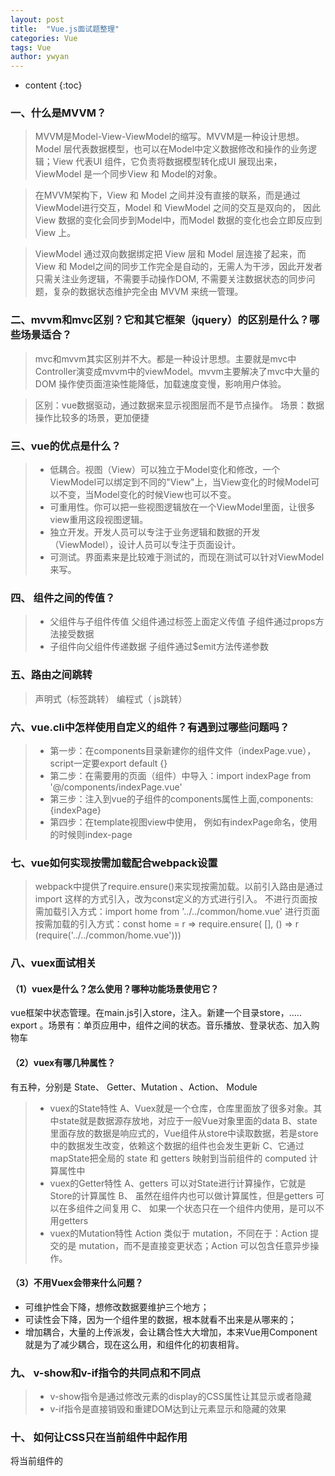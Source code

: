 ```yaml
---
layout: post
title:  "Vue.js面试题整理"
categories: Vue
tags: Vue
author: ywyan
---
```


* content
{:toc}


### 一、什么是MVVM？
> MVVM是Model-View-ViewModel的缩写。MVVM是一种设计思想。Model 层代表数据模型，也可以在Model中定义数据修改和操作的业务逻辑；View 代表UI 组件，它负责将数据模型转化成UI 展现出来，ViewModel 是一个同步View 和 Model的对象。

> 在MVVM架构下，View 和 Model 之间并没有直接的联系，而是通过ViewModel进行交互，Model 和 ViewModel 之间的交互是双向的， 因此View 数据的变化会同步到Model中，而Model 数据的变化也会立即反应到View 上。

> ViewModel 通过双向数据绑定把 View 层和 Model 层连接了起来，而View 和 Model之间的同步工作完全是自动的，无需人为干涉，因此开发者只需关注业务逻辑，不需要手动操作DOM, 不需要关注数据状态的同步问题，复杂的数据状态维护完全由 MVVM 来统一管理。

### 二、mvvm和mvc区别？它和其它框架（jquery）的区别是什么？哪些场景适合？
> mvc和mvvm其实区别并不大。都是一种设计思想。主要就是mvc中Controller演变成mvvm中的viewModel。mvvm主要解决了mvc中大量的DOM 操作使页面渲染性能降低，加载速度变慢，影响用户体验。

> 区别：vue数据驱动，通过数据来显示视图层而不是节点操作。
场景：数据操作比较多的场景，更加便捷

### 三、vue的优点是什么？
>- 低耦合。视图（View）可以独立于Model变化和修改，一个ViewModel可以绑定到不同的"View"上，当View变化的时候Model可以不变，当Model变化的时候View也可以不变。
>- 可重用性。你可以把一些视图逻辑放在一个ViewModel里面，让很多view重用这段视图逻辑。
>- 独立开发。开发人员可以专注于业务逻辑和数据的开发（ViewModel），设计人员可以专注于页面设计。
>- 可测试。界面素来是比较难于测试的，而现在测试可以针对ViewModel来写。

### 四、 组件之间的传值？
>- 父组件与子组件传值
 父组件通过标签上面定义传值
子组件通过props方法接受数据
>- 子组件向父组件传递数据
子组件通过$emit方法传递参数

### 五、路由之间跳转
> 声明式（标签跳转） 编程式（ js跳转）

###  六、vue.cli中怎样使用自定义的组件？有遇到过哪些问题吗？
>- 第一步：在components目录新建你的组件文件（indexPage.vue），script一定要export default {}
>- 第二步：在需要用的页面（组件）中导入：import indexPage from '@/components/indexPage.vue'
>- 第三步：注入到vue的子组件的components属性上面,components:{indexPage}
>- 第四步：在template视图view中使用，
例如有indexPage命名，使用的时候则index-page 

###  七、vue如何实现按需加载配合webpack设置
> webpack中提供了require.ensure()来实现按需加载。以前引入路由是通过import 这样的方式引入，改为const定义的方式进行引入。
不进行页面按需加载引入方式：import home from '../../common/home.vue'
进行页面按需加载的引入方式：const home = r => require.ensure( [], () => r (require('../../common/home.vue')))

###  八、vuex面试相关
#### （1）vuex是什么？怎么使用？哪种功能场景使用它？
vue框架中状态管理。在main.js引入store，注入。新建一个目录store，….. export 。场景有：单页应用中，组件之间的状态。音乐播放、登录状态、加入购物车

#### （2）vuex有哪几种属性？
有五种，分别是 State、 Getter、Mutation 、Action、 Module

>- vuex的State特性
A、Vuex就是一个仓库，仓库里面放了很多对象。其中state就是数据源存放地，对应于一般Vue对象里面的data
B、state里面存放的数据是响应式的，Vue组件从store中读取数据，若是store中的数据发生改变，依赖这个数据的组件也会发生更新
C、它通过mapState把全局的 state 和 getters 映射到当前组件的 computed 计算属性中
>- vuex的Getter特性
A、getters 可以对State进行计算操作，它就是Store的计算属性
B、 虽然在组件内也可以做计算属性，但是getters 可以在多组件之间复用
C、 如果一个状态只在一个组件内使用，是可以不用getters
>- vuex的Mutation特性
Action 类似于 mutation，不同在于：Action 提交的是 mutation，而不是直接变更状态；Action 可以包含任意异步操作。

####  （3）不用Vuex会带来什么问题？
- 可维护性会下降，想修改数据要维护三个地方；
- 可读性会下降，因为一个组件里的数据，根本就看不出来是从哪来的；
-  增加耦合，大量的上传派发，会让耦合性大大增加，本来Vue用Component就是为了减少耦合，现在这么用，和组件化的初衷相背。

###  九、 v-show和v-if指令的共同点和不同点
>- v-show指令是通过修改元素的display的CSS属性让其显示或者隐藏
>- v-if指令是直接销毁和重建DOM达到让元素显示和隐藏的效果

###  十、 如何让CSS只在当前组件中起作用
将当前组件的<style>修改为<style scoped>

###  十一、<keep-alive></keep-alive>的作用是什么?
<keep-alive></keep-alive> 包裹动态组件时，会缓存不活动的组件实例，主要用于保留组件状态或避免重新渲染。

### 十二、Vue中引入组件的步骤?
1）采用ES6的import ... from ...语法或CommonJS的require()方法引入组件

2）对组件进行注册,代码如下
```
// 注册
Vue.component('my-component', {
  template: '<div>A custom component!</div>'
})
```

3）使用组件```<my-component></my-component>```

### 十三、指令v-el的作用是什么?
提供一个在页面上已存在的 DOM 元素作为 Vue 实例的挂载目标.可以是 CSS 选择器，也可以是一个 HTMLElement 实例

### 十四、在Vue中使用插件的步骤
>- 采用ES6的import ... from ...语法或CommonJSd的require()方法引入插件
>- 使用全局方法Vue.use( plugin )使用插件,可以传入一个选项对象Vue.use(MyPlugin, { someOption: true })

### 十五、请列举出3个Vue中常用的生命周期钩子函数
>- created: 实例已经创建完成之后调用,在这一步,实例已经完成数据观测, 属性和方法的运算, watch/event事件回调. 然而, 挂载阶段还没有开始, $el属性目前还不可见
>- mounted: el被新创建的 vm.$el 替换，并挂载到实例上去之后调用该钩子。如果 root 实例挂载了一个文档内元素，当 mounted 被调用时 vm.$el 也在文档内。
>- activated: keep-alive组件激活时调用

### 十六、active-class是哪个组件的属性？
vue-router模块的router-link组件。


### 十七、怎么定义vue-router的动态路由以及如何获取传过来的动态参数？
> 在router目录下的index.js文件中，对path属性加上/:id。
使用router对象的params.id。

### 十八、vue-router有哪几种导航钩子？
> 三种，一种是全局导航钩子：router.beforeEach(to,from,next)，作用：跳转前进行判断拦截。
第二种：组件内的钩子；
第三种：单独路由独享组件

### 十九、生命周期相关面试题

总共分为8个阶段创建前/后，载入前/后，更新前/后，销毁前/后。

>- 创建前/后： 在beforeCreate阶段，vue实例的挂载元素el和数据对象data都为undefined，还未初始化。在created阶段，vue实例的数据对象data有了，el还没有。
>- 载入前/后：在beforeMount阶段，vue实例的$el和data都初始化了，但还是挂载之前为虚拟的dom节点，data.message还未替换。在mounted阶段，vue实例挂载完成，data.message成功渲染。
>- 更新前/后：当data变化时，会触发beforeUpdate和updated方法。
>- 销毁前/后：在执行destroy方法后，对data的改变不会再触发周期函数，说明此时vue实例已经解除了事件监听以及和dom的绑定，但是dom结构依然存在

#### （1）、什么是vue生命周期
答： Vue 实例从创建到销毁的过程，就是生命周期。也就是从开始创建、初始化数据、编译模板、挂载Dom→渲染、更新→渲染、卸载等一系列过程，我们称这是 Vue 的生命周期。

#### （2）、vue生命周期的作用是什么
答：它的生命周期中有多个事件钩子，让我们在控制整个Vue实例的过程时更容易形成好的逻辑。

#### （3）、vue生命周期总共有几个阶段
答：可以总共分为8个阶段：创建前/后, 载入前/后,更新前/后,销毁前/销毁后

#### （4）、第一次页面加载会触发哪几个钩子
答：第一次页面加载时会触发 beforeCreate, created, beforeMount, mounted 这几个钩子

#### （5）、DOM 渲染在 哪个周期中就已经完成
答：DOM 渲染在 mounted 中就已经完成了。

#### （6）、简单描述每个周期具体适合哪些场景
答：生命周期钩子的一些使用方法：
 - beforecreate : 可以在这加个loading事件，在加载实例时触发
 - created : 初始化完成时的事件写在这里，如在这结束loading事件，异步请求也适宜在这里调用 
- mounted : 挂载元素，获取到DOM节点 
- updated : 如果对数据统一处理，在这里写上相应函数 
- beforeDestroy : 可以做一个确认停止事件的确认框 
- nextTick : 更新数据后立即操作dom

### 二十、说出至少4种vue当中的指令和它的用法？
v-if：判断是否隐藏；v-for：数据循环；v-bind:class：绑定一个属性；v-model：实现双向绑定

### 二十一、vue-loader是什么？使用它的用途有哪些？
解析.vue文件的一个加载器。
用途：js可以写es6、style样式可以scss或less、template可以加jade等


### 二十二、scss是什么？在vue.cli中的安装使用步骤是？有哪几大特性？
> 答：css的预编译。
使用步骤：
第一步：先装css-loader、node-loader、sass-loader等加载器模块
第二步：在build目录找到webpack.base.config.js，在那个extends属性中加一个拓展.scss
第三步：在同一个文件，配置一个module属性
第四步：然后在组件的style标签加上lang属性 ，例如：lang=”scss”

> 特性:
- 可以用变量，例如（$变量名称=值）；
- 可以用混合器，例如（）
- 可以嵌套

### 二十三、为什么使用key？
当有相同标签名的元素切换时，需要通过 key 特性设置唯一的值来标记以让 Vue 区分它们，否则 Vue 为了效率只会替换相同标签内部的内容。

### 二十四、为什么避免 v-if 和 v-for 用在一起
当 Vue 处理指令时，v-for 比 v-if 具有更高的优先级，通过v-if 移动到容器元素，不会再重复遍历列表中的每个值。取而代之的是，我们只检查它一次，且不会在  v-if 为否的时候运算 v-for。

###  二十五、VNode是什么？虚拟 DOM是什么？
Vue在 页面上渲染的节点，及其子节点称为“虚拟节点 (Virtual Node)”，简写为“VNode”。“虚拟 DOM”是由 Vue 组件树建立起来的整个 VNode 树的称呼。
